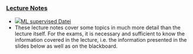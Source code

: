 ### [Lecture Notes](https://moodle.jku.at/jku/course/view.php?id=10809#section-3)


* [![](https://moodle.jku.at/jku/theme/image.php/classic/core/1600773234/f/pdf-24)ML supervised Datei](https://moodle.jku.at/jku/mod/resource/view.php?id=4355445)
* These lecture notes cover some topics in much more detail than the lecture itself. For the exams, it is necessary and sufficient to know the information covered in the lecture, i.e. the information presented in the slides below as well as on the blackboard.



